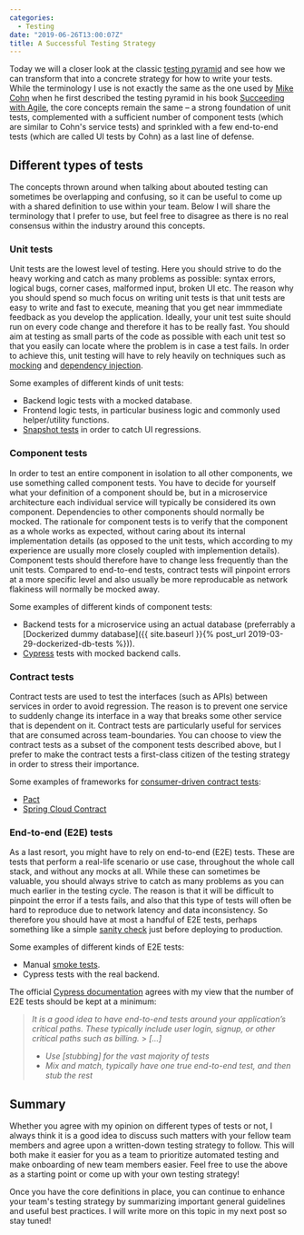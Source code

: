 ```yaml
---
categories:
  - Testing
date: "2019-06-26T13:00:07Z"
title: A Successful Testing Strategy
---
```


Today we will a closer look at the classic [testing pyramid](https://www.mountaingoatsoftware.com/blog/the-forgotten-layer-of-the-test-automation-pyramid) and see how we can transform that into a concrete strategy for how to write your tests. While the terminology I use is not exactly the same as the one used by [Mike Cohn](https://en.wikipedia.org/wiki/Mike_Cohn) when he first described the testing pyramid in his book [Succeeding with Agile](https://www.mountaingoatsoftware.com/books/succeeding-with-agile-software-development-using-scrum), the core concepts remain the same – a strong foundation of unit tests, complemented with a sufficient number of component tests (which are similar to Cohn's service tests) and sprinkled with a few end-to-end tests (which are called UI tests by Cohn) as a last line of defense.

## Different types of tests

The concepts thrown around when talking about abouted testing can sometimes be overlapping and confusing, so it can be useful to come up with a shared definition to use within your team. Below I will share the terminology that I prefer to use, but feel free to disagree as there is no real consensus within the industry around this concepts.

### Unit tests

Unit tests are the lowest level of testing. Here you should strive to do the heavy working and catch as many problems as possible: syntax errors, logical bugs, corner cases, malformed input, broken UI etc. The reason why you should spend so much focus on writing unit tests is that unit tests are easy to write and fast to execute, meaning that you get near immmediate feedback as you develop the application. Ideally, your unit test suite should run on every code change and therefore it has to be really fast. You should aim at testing as small parts of the code as possible with each unit test so that you easily can locate where the problem is in case a test fails. In order to achieve this, unit testing will have to rely heavily on techniques such as [mocking](http://wiki.c2.com/?MockObject) and [dependency injection](https://en.wikipedia.org/wiki/Dependency_injection).

Some examples of different kinds of unit tests:

- Backend logic tests with a mocked database.
- Frontend logic tests, in particular business logic and commonly used helper/utility functions.
- [Snapshot tests](https://jestjs.io/docs/en/snapshot-testing) in order to catch UI regressions.

### Component tests

In order to test an entire component in isolation to all other components, we use something called component tests. You have to decide for yourself what your definition of a component should be, but in a microservice architecture each individual service will typically be considered its own component. Dependencies to other components should normally be mocked. The rationale for component tests is to verify that the component as a whole works as expected, without caring about its internal implementation details (as opposed to the unit tests, which according to my experience are usually more closely coupled with implemention details). Component tests should therefore have to change less frequently than the unit tests. Compared to end-to-end tests, contract tests will pinpoint errors at a more specific level and also usually be more reproducable as network flakiness will normally be mocked away.

Some examples of different kinds of component tests:

- Backend tests for a microservice using an actual database (preferrably a [Dockerized dummy database]({{ site.baseurl }}{% post_url 2019-03-29-dockerized-db-tests %})).
- [Cypress](https://www.cypress.io/) tests with mocked backend calls.

### Contract tests

Contract tests are used to test the interfaces (such as APIs) between services in order to avoid regression. The reason is to prevent one service to suddenly change its interface in a way that breaks some other service that is dependent on it. Contract tests are particularly useful for services that are consumed across team-boundaries. You can choose to view the contract tests as a subset of the component tests described above, but I prefer to make the contract tests a first-class citizen of the testing strategy in order to stress their importance.

Some examples of frameworks for [consumer-driven contract tests](https://reflectoring.io/7-reasons-for-consumer-driven-contracts/):

- [Pact](https://docs.pact.io/)
- [Spring Cloud Contract](https://spring.io/projects/spring-cloud-contract)

### End-to-end (E2E) tests

As a last resort, you might have to rely on end-to-end (E2E) tests. These are tests that perform a real-life scenario or use case, throughout the whole call stack, and without any mocks at all. While these can sometimes be valuable, you should always strive to catch as many problems as you can much earlier in the testing cycle. The reason is that it will be difficult to pinpoint the error if a tests fails, and also that this type of tests will often be hard to reproduce due to network latency and data inconsistency. So therefore you should have at most a handful of E2E tests, perhaps something like a simple [sanity check](https://en.wikipedia.org/wiki/Sanity_check#Software_development) just before deploying to production.

Some examples of different kinds of E2E tests:

- Manual [smoke tests](<https://en.wikipedia.org/wiki/Smoke_testing_(software)>).
- Cypress tests with the real backend.

The official [Cypress documentation](https://docs.cypress.io/guides/guides/network-requests.html#Testing-Strategies) agrees with my view that the number of E2E tests should be kept at a minimum:

> _It is a good idea to have end-to-end tests around your application’s critical paths. These typically include user login, signup, or other critical paths such as billing._ > _[...]_
>
> - _Use [stubbing] for the vast majority of tests_
> - _Mix and match, typically have one true end-to-end test, and then stub the rest_

## Summary

Whether you agree with my opinion on different types of tests or not, I always think it is a good idea to discuss such matters with your fellow team members and agree upon a written-down testing strategy to follow. This will both make it easier for you as a team to prioritize automated testing and make onboarding of new team members easier. Feel free to use the above as a starting point or come up with your own testing strategy!

Once you have the core definitions in place, you can continue to enhance your team's testing strategy by summarizing important general guidelines and useful best practices. I will write more on this topic in my next post so stay tuned!
